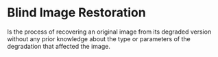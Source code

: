 # Blind Image Restoration

Is the process of recovering an original image from its degraded version without any prior knowledge about the type or parameters of the degradation that affected the image.